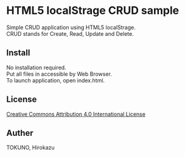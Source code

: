 HTML5 localStrage CRUD sample
=====================

Simple CRUD application using HTML5 localStrage.  
CRUD stands for Create, Read, Update and Delete.

Install
--------
No installation required.  
Put all files in accessible by Web Browser.  
To launch application, open index.html.  

License
--------
[Creative Commons Attribution 4.0 International License](http://creativecommons.org/licenses/by/4.0/)

Auther
--------
TOKUNO, Hirokazu
